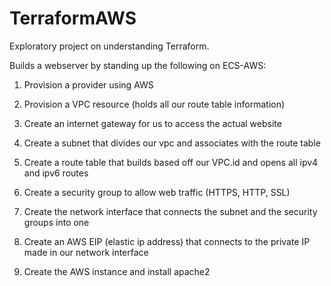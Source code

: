 # TerraformAWS
Exploratory project on understanding Terraform. 

Builds a webserver by standing up the following on ECS-AWS:

1. Provision a provider using AWS

2. Provision a VPC resource (holds all our route table information)

3. Create an internet gateway for us to access the actual website

4. Create a subnet that divides our vpc and associates with the route table

5. Create a route table that builds based off our VPC.id and opens all ipv4 and ipv6 routes

6. Create a security group to allow web traffic (HTTPS, HTTP, SSL)

7. Create the network interface that connects the subnet and the security groups into one

8. Create an AWS EIP (elastic ip address) that connects to the private IP made in our network interface

9. Create the AWS instance and install apache2
